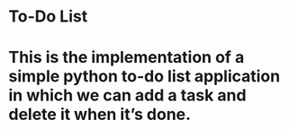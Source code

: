 # To-Do List
# This is the implementation of a simple python to-do list application in which we can add a task and delete it when it’s done.
